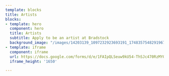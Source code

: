 ```yaml
---
template: blocks
title: Artists
blocks:
- template: hero
  component: hero
  title: Artists
  subtitle: Apply to be an artist at Bradstock
  background_image: "/images/14203139_1097232923693191_1748357548291967710_n.jpg"
- template: iframe
  component: iframe
  url: https://docs.google.com/forms/d/e/1FAIpQLSeuw9kU54-ThSJc470RzMYOGAaeYk1Tgzh-XXm4X1Ppeoy_mw/viewform?embedded=true
  iframe_height: '1650'

---
```

